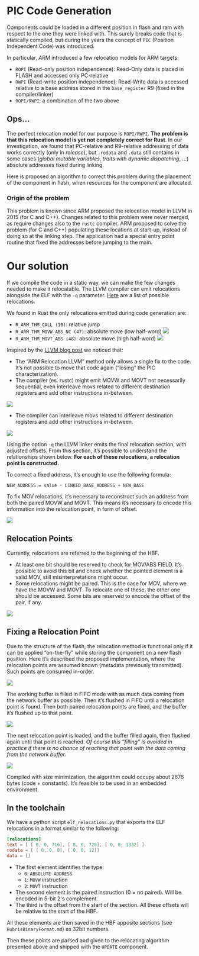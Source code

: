 # PIC Code Generation
Components could be loaded in a different position in flash and ram with respect to the one they were linked with. This surely breaks code that is statically compiled, but during the years the concept of `PIC` (Position Independent Code) was introduced.

In particular, *ARM* introduced a few relocation models for ARM targets:
- `ROPI` (Read-only position independence): Read-Only data is placed in FLASH and accessed only PC-relative
- `RWPI` (Read-write position independence): Read-Write data is accessed relative to a base address stored in the `base_register` R9 (fixed in the compiler/linker)
- `ROPI/RWPI`: a combination of the two above

## Ops...
The perfect relocation model for our purpose is `ROPI/RWPI`. 
**The problem is that this relocation model is yet not completely correct for Rust**. In our investigation, we found that PC-relative and R9-relative addressing of data works correctly (only in *release*), but `.rodata` and `.data` still contains in some cases (*global mutable variables*, *traits with dynamic dispatching*, ...) absolute addresses fixed during linking.

Here is proposed an algorithm to correct this problem during the placement of the component in flash, when resources for the component are allocated.

### Origin of the problem
This problem is known since ARM proposed the relocation model in LLVM in 2015 (for C and C++). Changes related to this problem were never merged, as require changes also to the `rustc` compiler. 
ARM proposed to solve the problem (for C and C++) populating these locations at start-up, instead of doing so at the linking step.
The application had a special entry point routine that fixed the addresses before jumping to the main.

# Our solution
If we compile the code in a static way, we can make the few changes needed to make it relocatable.
The LLVM compiler can emit relocations alongside the ELF with the `-q` parameter. [Here](https://github.com/ARM-software/abi-aa/releases/download/2022Q3/aaelf32.pdf) are a list of possible relocations.

We found in Rust the only relocations emitted during code generation are:
- `R_ARM_THM_CALL (10)`: relative jump
- `R_ARM_THM_MOVW_ABS_NC (47)`: absolute move (low half-word)
    <image src="../images/reloc-1.png">
- `R_ARM_THM_MOVT_ABS (48)`: absolute move (high half-word)
    <image src="../images/reloc-2.png">

Inspired by the [LLVM blog post](https://blog.llvm.org/posts/2021-10-01-generating-relocatable-code-for-arm-processors/) we noticed that:
- The “ARM Relocation LLVM” method only allows a single fix to the code. It’s not possible to move that code again (“losing” the PIC characterization).
- The compiler (es. rustc) might emit MOVW and MOVT not necessarily sequential, even interleave movs related to different destination registers and add other instructions in-between.

<image src="../images/reloc-3.png">

- The compiler can interleave movs related to different destination registers and add other instructions in-between.

<image src="../images/reloc-4.png">

Using the option `-q` the LLVM linker emits the final relocation section, with adjusted offsets. From this section, it’s possible to understand the relationships shown below. 
**For each of these relocations, a relocation point is constructed.**

To correct a fixed address, it’s enough to use the following formula:
```
NEW_ADDRESS = value - LINKED_BASE_ADDRESS + NEW_BASE
```
To fix MOV relocations, it’s necessary to reconstruct such an address from both the paired MOVW and MOVT. This means it’s necessary to encode this information into the relocation point, in form of offset.

<image src="../images/reloc-5.png">

## Relocation Points

Currently, relocations are referred to the beginning of the HBF. 
- At least one bit should be reserved to check for MOV/ABS FIELD. It’s possible to avoid this bit and check whether the pointed element is a valid MOV, still misinterpretations might occur.
- Some relocations might be paired. This is the case for MOV, where we have the MOVW and MOVT. To relocate one of these, the other one should be accessed. Some bits are reserved to encode the offset of the pair, if any.

<image src="../images/reloc-6.png">

## Fixing a Relocation Point
Due to the structure of the flash, the relocation method is functional only if it can be applied “on-the-fly” while storing the component on a new flash position. Here it’s described the proposed implementation,
where the relocation points are assumed known (metadata previously transmitted). Such points are consumed in-order.

<image src="../images/reloc-7.png">

The working buffer is filled in FIFO mode with as much data coming from the network buffer as possible.
Then it’s flushed in FIFO until a relocation point is found. Then both paired relocation points are fixed, and the buffer it’s flushed up to that point.

<image src="../images/reloc-8.png">

The next relocation point is loaded, and the buffer filled again, then flushed again until that point is reached.
*Of course this “filling” is avoided in practice if there is no chance of reaching that point with the data coming from the network buffer.*

<image src="../images/reloc-9.png">

Compiled with size minimization, the algorithm could occupy about 2676 bytes (code + constants).
It’s feasible to be used in an embedded environment.

## In the toolchain
We have a python script `elf_relocations.py` that exports the ELF relocations in a format similar to the following:
```toml
[relocations]
text = [ [ 0, 0, 716], [ 0, 0, 720], [ 0, 0, 1332] ]
rodata = [ [ 0, 0, 0], [ 0, 0, 12]]
data = []
```
- The first element identifies the type:
  - `0`: `ABSOLUTE ADDRESS`
  - `1`: `MOVW` instruction
  - `2`: `MOVT` instruction
- The second element is the paired instruction (0 = no paired). Will be encoded in 5-bit 2's complement.
- The third is the offset from the start of the section. All these offsets will be relative to the start of the HBF.

All these elements are then saved in the HBF apposite sections (see `HubrisBinaryFormat.md`) as 32bit numbers.

Then these points are parsed and given to the relocating algorithm presented above and shipped with the `UPDATE` component.